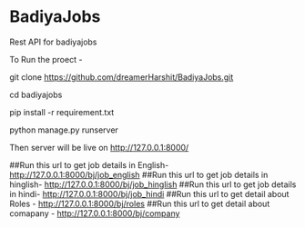 # BadiyaJobs
Rest API for badiyajobs

To Run the proect -

git clone https://github.com/dreamerHarshit/BadiyaJobs.git

cd badiyajobs

pip install -r requirement.txt

python manage.py runserver

Then server will be live on http://127.0.0.1:8000/

##Run this url to get job details in English-  http://127.0.0.1:8000/bj/job_english 
##Run this url to get job details in hinglish- http://127.0.0.1:8000/bj/job_hinglish 
##Run this url to get job details in hindi-  http://127.0.0.1:8000/bj/job_hindi
##Run this url to get detail about Roles -  http://127.0.0.1:8000/bj/roles
##Run this url to get detail about comapany -  http://127.0.0.1:8000/bj/company


